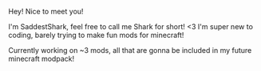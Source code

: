 Hey! Nice to meet you!

I'm SaddestShark, feel free to call me Shark for short! <3
I'm super new to coding, barely trying to make fun mods for minecraft!

Currently working on ~3 mods, all that are gonna be included in my future minecraft modpack!
<!---
SaddestShark/SaddestShark is a ✨ special ✨ repository because its `README.md` (this file) appears on your GitHub profile.
You can click the Preview link to take a look at your changes.
--->
